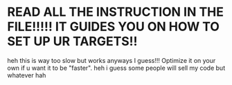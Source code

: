 
# READ ALL THE INSTRUCTION IN THE FILE!!!!! IT GUIDES YOU ON HOW TO SET UP UR TARGETS!!
heh this is way too slow but works anyways I guess!!! Optimize it on your own if u want it to be "faster". 
heh i guess some people will sell my code but whatever hah
